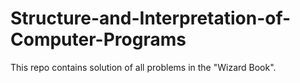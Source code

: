 # Structure-and-Interpretation-of-Computer-Programs
This repo contains solution of all problems in the "Wizard Book".
